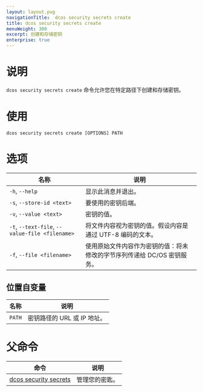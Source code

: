 ```yaml
---
layout: layout.pug
navigationTitle:  dcos security secrets create
title: dcos security secrets create
menuWeight: 300
excerpt: 创建和存储密钥
enterprise: true
---
```


# 说明

`dcos security secrets create` 命令允许您在特定路径下创建和存储密钥。
# 使用

```
dcos security secrets create [OPTIONS] PATH
```

# 选项

| 名称 | 说明 |
|---------|-------------|
|  `-h`, `--help` |                显示此消息并退出。|
| `-s`, `--store-id <text> ` |  要使用的密钥后端。|
|  `-v`, `--value <text> `     |          密钥的值。|
|  `-t`, `--text-file`, `--value-file <filename>` | 将文件内容视为密钥的值。假设内容是通过 UTF-8 编码的文本。|
|  `-f`, `--file <filename>` |  使用原始文件内容作为密钥的值：将未修改的字节序列传递给 DC/OS 密钥服务。|

## 位置自变量

| 名称 | 说明 |
|---------|-------------|
| `PATH` | 密钥路径的 URL 或 IP 地址。 |

# 父命令

| 命令 | 说明 |
|---------|-------------|
| [dcos security secrets](/mesosphere/dcos/cn/1.13/cli/command-reference/dcos-security/dcos-security-secrets/) |  管理您的密匙。 |
